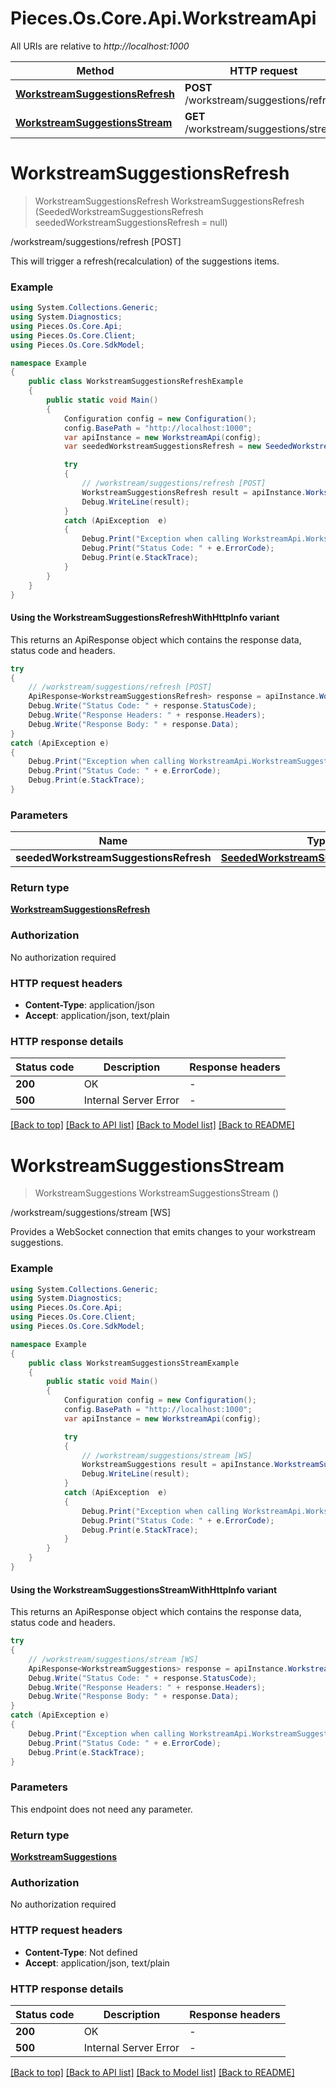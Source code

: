 # Pieces.Os.Core.Api.WorkstreamApi

All URIs are relative to *http://localhost:1000*

| Method | HTTP request | Description |
|--------|--------------|-------------|
| [**WorkstreamSuggestionsRefresh**](WorkstreamApi.md#workstreamsuggestionsrefresh) | **POST** /workstream/suggestions/refresh | /workstream/suggestions/refresh [POST] |
| [**WorkstreamSuggestionsStream**](WorkstreamApi.md#workstreamsuggestionsstream) | **GET** /workstream/suggestions/stream | /workstream/suggestions/stream [WS] |

<a id="workstreamsuggestionsrefresh"></a>
# **WorkstreamSuggestionsRefresh**
> WorkstreamSuggestionsRefresh WorkstreamSuggestionsRefresh (SeededWorkstreamSuggestionsRefresh seededWorkstreamSuggestionsRefresh = null)

/workstream/suggestions/refresh [POST]

This will trigger a refresh(recalculation) of the suggestions items.

### Example
```csharp
using System.Collections.Generic;
using System.Diagnostics;
using Pieces.Os.Core.Api;
using Pieces.Os.Core.Client;
using Pieces.Os.Core.SdkModel;

namespace Example
{
    public class WorkstreamSuggestionsRefreshExample
    {
        public static void Main()
        {
            Configuration config = new Configuration();
            config.BasePath = "http://localhost:1000";
            var apiInstance = new WorkstreamApi(config);
            var seededWorkstreamSuggestionsRefresh = new SeededWorkstreamSuggestionsRefresh(); // SeededWorkstreamSuggestionsRefresh |  (optional) 

            try
            {
                // /workstream/suggestions/refresh [POST]
                WorkstreamSuggestionsRefresh result = apiInstance.WorkstreamSuggestionsRefresh(seededWorkstreamSuggestionsRefresh);
                Debug.WriteLine(result);
            }
            catch (ApiException  e)
            {
                Debug.Print("Exception when calling WorkstreamApi.WorkstreamSuggestionsRefresh: " + e.Message);
                Debug.Print("Status Code: " + e.ErrorCode);
                Debug.Print(e.StackTrace);
            }
        }
    }
}
```

#### Using the WorkstreamSuggestionsRefreshWithHttpInfo variant
This returns an ApiResponse object which contains the response data, status code and headers.

```csharp
try
{
    // /workstream/suggestions/refresh [POST]
    ApiResponse<WorkstreamSuggestionsRefresh> response = apiInstance.WorkstreamSuggestionsRefreshWithHttpInfo(seededWorkstreamSuggestionsRefresh);
    Debug.Write("Status Code: " + response.StatusCode);
    Debug.Write("Response Headers: " + response.Headers);
    Debug.Write("Response Body: " + response.Data);
}
catch (ApiException e)
{
    Debug.Print("Exception when calling WorkstreamApi.WorkstreamSuggestionsRefreshWithHttpInfo: " + e.Message);
    Debug.Print("Status Code: " + e.ErrorCode);
    Debug.Print(e.StackTrace);
}
```

### Parameters

| Name | Type | Description | Notes |
|------|------|-------------|-------|
| **seededWorkstreamSuggestionsRefresh** | [**SeededWorkstreamSuggestionsRefresh**](SeededWorkstreamSuggestionsRefresh.md) |  | [optional]  |

### Return type

[**WorkstreamSuggestionsRefresh**](WorkstreamSuggestionsRefresh.md)

### Authorization

No authorization required

### HTTP request headers

 - **Content-Type**: application/json
 - **Accept**: application/json, text/plain


### HTTP response details
| Status code | Description | Response headers |
|-------------|-------------|------------------|
| **200** | OK |  -  |
| **500** | Internal Server Error |  -  |

[[Back to top]](#) [[Back to API list]](../README.md#documentation-for-api-endpoints) [[Back to Model list]](../README.md#documentation-for-models) [[Back to README]](../README.md)

<a id="workstreamsuggestionsstream"></a>
# **WorkstreamSuggestionsStream**
> WorkstreamSuggestions WorkstreamSuggestionsStream ()

/workstream/suggestions/stream [WS]

Provides a WebSocket connection that emits changes to your workstream suggestions.

### Example
```csharp
using System.Collections.Generic;
using System.Diagnostics;
using Pieces.Os.Core.Api;
using Pieces.Os.Core.Client;
using Pieces.Os.Core.SdkModel;

namespace Example
{
    public class WorkstreamSuggestionsStreamExample
    {
        public static void Main()
        {
            Configuration config = new Configuration();
            config.BasePath = "http://localhost:1000";
            var apiInstance = new WorkstreamApi(config);

            try
            {
                // /workstream/suggestions/stream [WS]
                WorkstreamSuggestions result = apiInstance.WorkstreamSuggestionsStream();
                Debug.WriteLine(result);
            }
            catch (ApiException  e)
            {
                Debug.Print("Exception when calling WorkstreamApi.WorkstreamSuggestionsStream: " + e.Message);
                Debug.Print("Status Code: " + e.ErrorCode);
                Debug.Print(e.StackTrace);
            }
        }
    }
}
```

#### Using the WorkstreamSuggestionsStreamWithHttpInfo variant
This returns an ApiResponse object which contains the response data, status code and headers.

```csharp
try
{
    // /workstream/suggestions/stream [WS]
    ApiResponse<WorkstreamSuggestions> response = apiInstance.WorkstreamSuggestionsStreamWithHttpInfo();
    Debug.Write("Status Code: " + response.StatusCode);
    Debug.Write("Response Headers: " + response.Headers);
    Debug.Write("Response Body: " + response.Data);
}
catch (ApiException e)
{
    Debug.Print("Exception when calling WorkstreamApi.WorkstreamSuggestionsStreamWithHttpInfo: " + e.Message);
    Debug.Print("Status Code: " + e.ErrorCode);
    Debug.Print(e.StackTrace);
}
```

### Parameters
This endpoint does not need any parameter.
### Return type

[**WorkstreamSuggestions**](WorkstreamSuggestions.md)

### Authorization

No authorization required

### HTTP request headers

 - **Content-Type**: Not defined
 - **Accept**: application/json, text/plain


### HTTP response details
| Status code | Description | Response headers |
|-------------|-------------|------------------|
| **200** | OK |  -  |
| **500** | Internal Server Error |  -  |

[[Back to top]](#) [[Back to API list]](../README.md#documentation-for-api-endpoints) [[Back to Model list]](../README.md#documentation-for-models) [[Back to README]](../README.md)

